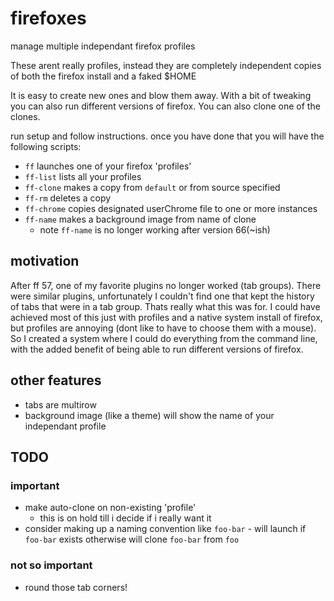 # firefoxes
manage multiple independant firefox profiles

These arent really profiles, instead they are completely independent
copies of both the firefox install and a faked $HOME

It is easy to create new ones and blow them away. With a bit of tweaking
you can also run different versions of firefox. You can also clone one of
the clones.

run setup and follow instructions. once you have done that you
will have the following scripts:
- `ff`        launches one of your firefox 'profiles'
- `ff-list`   lists all your profiles
- `ff-clone`  makes a copy from `default` or from source specified
- `ff-rm`     deletes a copy
- `ff-chrome` copies designated userChrome file to one or more instances
- `ff-name`   makes a background image from name of clone
  - note `ff-name` is no longer working after version 66(~ish)

## motivation
After ff 57, one of my favorite plugins no longer worked (tab groups). There were similar
plugins, unfortunately I couldn't find one that kept the history of tabs that were in a tab group.
Thats really what this was for. I could have achieved most of this just with profiles and a native
system install of firefox, but profiles are annoying (dont like to have to choose them with a mouse).
So I created a system where I could do everything from the command line, with the added benefit of
being able to run different versions of firefox.

## other features
  - tabs are multirow
  - background image (like a theme) will show the name of your independant profile

## TODO

### important
  - make auto-clone on non-existing 'profile'
    - this is on hold till i decide if i really want it
  - consider making up a naming convention like `foo-bar` - will launch if `foo-bar` exists otherwise
    will clone `foo-bar` from `foo`
### not so important
  - round those tab corners!


